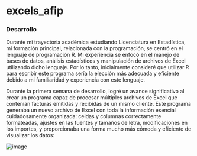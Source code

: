 # excels_afip

### Desarrollo
   Durante mi trayectoria académica estudiando Licenciatura en Estadística, mi formación principal, relacionada con la programación, se centró en el lenguaje de programación R. Mi experiencia se enfocó en el manejo de bases de datos, análisis estadísticos y manipulación de archivos de Excel utilizando dicho lenguaje. Por lo tanto, inicialmente consideré que utilizar R para escribir este programa sería la elección más adecuada y eficiente debido a mi familiaridad y experiencia con este lenguaje.

   Durante la primera semana de desarrollo, logré un avance significativo al crear un programa capaz de procesar múltiples archivos de Excel que contenían facturas emitidas y recibidas de un mismo cliente. Este programa generaba un nuevo archivo de Excel con toda la información esencial cuidadosamente organizada: celdas y columnas correctamente formateadas, ajustes en las fuentes y tamaños de letra, modificaciones en los importes, y proporcionaba una forma mucho más cómoda y eficiente de visualizar los datos:
   
![image](https://github.com/marcosziadi/excels_afip/assets/82457357/79f7bf22-bac8-41df-91f0-45d7d5c21b0d)

